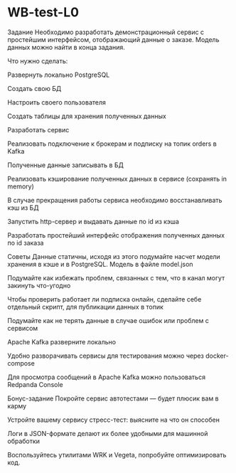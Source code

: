 # WB-test-L0

Задание
Необходимо разработать демонстрационный сервис с простейшим интерфейсом, отображающий данные о заказе. Модель данных можно найти в конца задания.

Что нужно сделать:

Развернуть локально PostgreSQL

Создать свою БД

Настроить своего пользователя

Создать таблицы для хранения полученных данных

Разработать сервис

Реализовать подключение к брокерам и подписку на топик orders в Kafka

Полученные данные записывать в БД

Реализовать кэширование полученных данных в сервисе (сохранять in memory)

В случае прекращения работы сервиса необходимо восстанавливать кэш из БД

Запустить http-сервер и выдавать данные по id из кэша

Разработать простейший интерфейс отображения полученных данных по id заказа

Советы
Данные статичны, исходя из этого подумайте насчет модели хранения в кэше и в PostgreSQL. Модель в файле model.json

Подумайте как избежать проблем, связанных с тем, что в канал могут закинуть что-угодно

Чтобы проверить работает ли подписка онлайн, сделайте себе отдельный скрипт, для публикации данных в топик

Подумайте как не терять данные в случае ошибок или проблем с сервисом

Apache Kafka разверните локально

Удобно разворачивать сервисы для тестирования можно через docker-compose

Для просмотра сообщений в Apache Kafka можно пользоваться Redpanda Console

Бонус-задание
Покройте сервис автотестами — будет плюсик вам в карму

Устройте вашему сервису стресс-тест: выясните на что он способен

Логи в JSON-формате делают их более удобными для машинной обработки

Воспользуйтесь утилитами WRK и Vegeta, попробуйте оптимизировать код.
